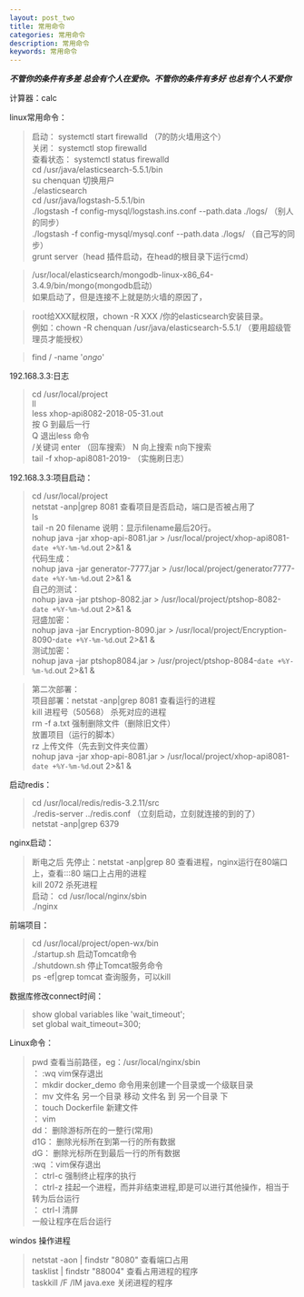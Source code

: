 ```yaml
---
layout: post_two
title: 常用命令
categories: 常用命令
description: 常用命令
keywords: 常用命令
---
```


***不管你的条件有多差 总会有个人在爱你。不管你的条件有多好 也总有个人不爱你***

计算器：calc

linux常用命令：
>启动： systemctl start firewalld （7的防火墙用这个）  
关闭： systemctl stop firewalld  
查看状态： systemctl status firewalld   
cd /usr/java/elasticsearch-5.5.1/bin  
su chenquan  切换用户   
./elasticsearch  
cd /usr/java/logstash-5.5.1/bin  
./logstash -f config-mysql/logstash.ins.conf --path.data ./logs/  （别人的同步）  
./logstash -f config-mysql/mysql.conf --path.data ./logs/  （自己写的同步）  
grunt server（head 插件启动，在head的根目录下运行cmd）  

>/usr/local/elasticsearch/mongodb-linux-x86_64-3.4.9/bin/mongo(mongodb启动）  
如果启动了，但是连接不上就是防火墙的原因了，

>root给XXX赋权限，chown -R XXX /你的elasticsearch安装目录。  
例如：chown -R chenquan /usr/java/elasticsearch-5.5.1/   （要用超级管理员才能授权）

>find / -name '*ongo*'

192.168.3.3:日志
>cd /usr/local/project  
ll  
less xhop-api8082-2018-05-31.out  
按 G 到最后一行  
Q  退出less 命令  
/关键词  enter （回车搜索） N 向上搜索 n向下搜索  
tail -f  xhop-api8081-2019-   （实施刷日志）

192.168.3.3:项目启动：
> cd /usr/local/project		 	
netstat -anp|grep 8081	查看项目是否启动，端口是否被占用了  
ls  
tail -n 20 filename  说明：显示filename最后20行。  
nohup java -jar xhop-api-8081.jar > /usr/local/project/xhop-api8081-`date +%Y-%m-%d`.out 2>&1 &  
代码生成：  
nohup java -jar generator-7777.jar > /usr/local/project/generator7777-`date +%Y-%m-%d`.out 2>&1 &  
自己的测试：  
nohup java -jar ptshop-8082.jar > /usr/local/project/ptshop-8082-`date +%Y-%m-%d`.out 2>&1 &  
冠盛加密：  
nohup java -jar Encryption-8090.jar > /usr/local/project/Encryption-8090-`date +%Y-%m-%d`.out 2>&1 &  
测试加密：  
nohup java -jar ptshop8084.jar > /usr/project/ptshop-8084-`date +%Y-%m-%d`.out 2>&1 &  

>第二次部署：   
项目部署：netstat -anp|grep 8081    查看运行的进程  
kill 进程号（50568）      杀死对应的进程   
rm -f a.txt				强制删除文件（删除旧文件）  
放置项目（运行的脚本）   
rz 上传文件（先去到文件夹位置）  
nohup java -jar xhop-api-8081.jar > /usr/local/project/xhop-api8081-`date +%Y-%m-%d`.out 2>&1 &   

启动redis：
>cd /usr/local/redis/redis-3.2.11/src  
./redis-server ../redis.conf （立刻启动，立刻就连接的到的了）  
netstat -anp|grep 6379   
						
nginx启动：
>断电之后 先停止：netstat -anp|grep 80   查看进程，nginx运行在80端口上，查看:::80 端口上占用的进程  
kill 2072     			杀死进程	   
启动：  cd /usr/local/nginx/sbin  
     ./nginx
     
前端项目：					
>cd /usr/local/project/open-wx/bin  
./startup.sh		启动Tomcat命令   
./shutdown.sh		停止Tomcat服务命令   
ps -ef|grep tomcat		查询服务，可以kill  
				 
数据库修改connect时间：
>show global variables like 'wait_timeout';   
set global wait_timeout=300; 

Linux命令：
>pwd                             查看当前路径，eg：/usr/local/nginx/sbin  									 
： :wq  							vim保存退出	 						 
： mkdir  docker_demo				命令用来创建一个目录或一个级联目录  
： mv  文件名  另一个目录			移动 文件名 到 另一个目录 下	  
： touch  Dockerfile				新建文件  
： vim  
dd：   删除游标所在的一整行(常用)  
d1G：  删除光标所在到第一行的所有数据  
dG：   删除光标所在到最后一行的所有数据  
:wq  ：vim保存退出	  
： ctrl-c     强制终止程序的执行  
： ctrl-z     挂起一个进程，而并非结束进程,即是可以进行其他操作，相当于转为后台运行  
： ctrl-l     清屏  
一般让程序在后台运行  

windos 操作进程
>netstat -aon | findstr "8080"		查看端口占用  
tasklist | findstr "88004"		查看占用进程的程序	  
taskkill /F /IM java.exe		关闭进程的程序  
								 




